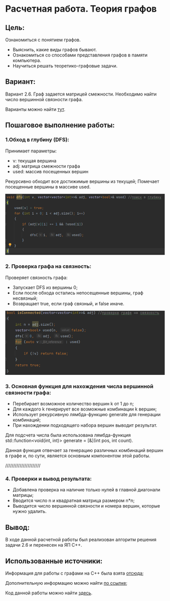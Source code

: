 # Расчетная работа. Теория графов
## Цель:
 Ознакомиться с понятием графов.
- Выяснить, какие виды графов бывают.
- Ознакомиться со способами представления графов в памяти компьютера.
- Научиться решать теоретико-графовые задачи.

## Вариант:
Вариант 2.6. Граф задается матрицей смежности. Необходимо найти число вершинной связности графа.

Варианты можно найти [тут](https://drive.google.com/file/d/1-rSQZex8jW-2DlY2kko18gU1oUAtEGHl/view).

## Пошаговое выполнение работы:

### 1.Обход в глубину (DFS):

Принимает параметры:
 * v: текущая вершина
 * adj: матрица смежности графа
 * used: массив посещенных вершин

Рекурсивно обходит все достижимые вершины из текущей;
Помечает посещенные вершины в массиве used.

![](./dfs.png)

### 2. Проверка графа на связность:

Проверяет связность графа:
* Запускает DFS из вершины 0;
* Если после обхода остались непосещенные вершины, граф несвязный;
* Возвращает true, если граф связный, и false иначе.

![](./check_connect.png)


### 3. Основная функция для нахождения числа вершинной связности графа:

* Перебирает возможное количество вершин k от 1 до n;
* Для каждого k генерирует все возможные комбинации k вершин;
* Использует рекурсивную лямбда-функцию generate для генерации комбинаций;
* При нахождении подходящего набора вершин выводит результат.

Для подсчета числа была использована лямбда-функция std::function<void(int, int)> generate = [&](int pos, int count).

Данная функция отвечает за генерацию различных комбинаций вершин в графе и, по сути, является основным компонентом этой работы.

//////////////////////

### 4. Проверки и вывод результата:

* Добавлена проверка на наличие только нулей в главной диагонали матрицы;
* Вводится число n и квадратная матрица размером n*n;
* Выводится число вершинной связности и номера вершин, которые нужно удалить.

## Вывод:

В ходе данной расчетной работы был реализован алгоритм решения задачи 2.6 и перенесен на ЯП C++.

## Использованные источники:

Информация для работы с графами на C++ была взята [отсюда](https://brestprog.by/topics/);

Дополнительную информацию можно найти [по ссылке](https://www.google.com/);

Код данной работы можно найти [здесь](https://github.com/xcuuuse/rr-pioivis).
